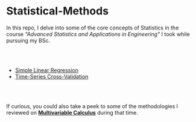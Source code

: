 # Statistical-Methods
In this repo, I delve into some of the core concepts of Statistics in the course _"Advanced Statistics and Applications in Engineering"_  I took while pursuing my BSc. 

&nbsp;    
&nbsp;  

+ [Simple Linear Regression](https://github.com/GBlanch/Statistical-Methods/tree/main/0.Linear%20Regression)
+ [Time-Series Cross-Validation](https://github.com/GBlanch/Statistical-Methods/tree/main/1.Time-Series%20Cross-Validation)


&nbsp;    
&nbsp;  

If curious, you could also take a peek to some of the methodologies I reviewed on **[Multivariable Calculus](https://github.com/GBlanch/Multivar.-calculus-on-AFM/tree/main#potential-flow)** during that time.
